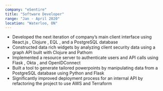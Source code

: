 ```yaml
---
company: "eSentire"
title: "Software Developer"
range: "Jan - April 2020"
location: "Waterloo, ON"
---
```


- Developed the next iteration of company’s main client interface using React.js , Clojure , EQL , and a PostgreSQL database
- Constructed data rich widgets by analyzing client security data using a graph API built with Clojure and Pathom
- Implemented a resource server to authenticate users and API calls using Flask , Okta , and OpenIDConnect
- Built a tool to generate tailored powerpoints by manipulating data from a PostgreSQL database using Python and Flask
- Significantly improved deployment process for an internal API by refactoring the project to use AWS and Terraform
